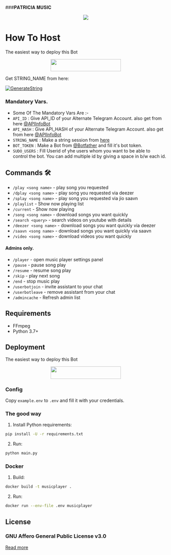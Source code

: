 ###𝐏𝐀𝐓𝐑𝐈𝐂𝐈𝐀 𝐌𝐔𝐒𝐈𝐂


<p align="center">
<img src="https://telegra.ph/file/de8e07908f887c55d6993.jpg">
</p>

# How To Host
The easiest way to deploy this Bot
<p align="center"><a href="https://heroku.com/deploy?template=https://github.com/Bot-support/PATRICIA_MUSIC_BOT"> <img src="https://telegra.ph/file/fbee91847ade16a9ffe4d.png" width="220" height="38.45"/></a></p>

Get STRING_NAME from here:

[![GenerateString](https://img.shields.io/badge/repl.it-generateString-yellowgreen)](https://t.me/Pyrogramstringbot)

### Mandatory Vars.

   - Some Of The Mandatory Vars Are :-
   - `API_ID` :  Give API_ID of your Alternate Telegram Account. also get from here [@APIInfoBot](https://t.me/APIinfoBot)
   - `API_HASH` :  Give API_HASH of your Alternate Telegram Account. also get from here [@APIInfoBot](https://t.me/APIinfoBot)
   - `STRING_NAME` :  Make a string session from [here](https://t.me/PyrogramStringBot)
   - `BOT_TOKEN` :  Make a Bot from [@Botfather](https://t.me/botfather) and fill it's bot token.
   - `SUDO_USERS` :  Fill Userid of yhe users whom you want to be able to control the bot. You can add multiple id by giving a space in b/w each id.






 ## Commands 🛠
 - `/play <song name>` - play song you requested
 - `/dplay <song name>` - play song you requested via deezer
 - `/splay <song name>` - play song you requested via jio saavn
 - `/playlist` - Show now playing list
 - `/current` - Show now playing
 - `/song <song name>` - download songs you want quickly
  - `/search <query>` - search videos on youtube with details
   - `/deezer <song name>` - download songs you want quickly via deezer
   - `/saavn <song name>` - download songs you want quickly via saavn
   - `/video <song name>` - download videos you want quickly

   #### Admins only.
   - `/player` - open music player settings panel
   - `/pause` - pause song play
   - `/resume` - resume song play
   - `/skip` - play next song
   - `/end` - stop music play
   - `/userbotjoin` - invite assistant to your chat
   - `/userbotleave` - remove assistant from your chat
   - `/admincache` - Refresh admin list

   ## Requirements
 
   - FFmpeg
   - Python 3.7+

   ## Deployment
   The easiest way to deploy this Bot
   <p align="center"><a href="https://heroku.com/deploy?template=https://github.com/prince301102/TelegramVCMusicPlayer"> <img src="https://img.shields.io/badge/Deploy%20To%20Heroku-red?style=for-the-badge&logo=heroku" width="220" height="38.45"/></a></p>

   ### Config

   Copy `example.env` to `.env` and fill it with your credentials.

  ### The good way

   1. Install Python requirements:
   ```bash
   pip install -U -r requirements.txt
   ```
   2. Run:
   ```bash
   python main.py
   ```

   ### Docker
 
  1. Build:
   ```bash
   docker build -t musicplayer .
   ```
  2. Run:
   ```bash
   docker run --env-file .env musicplayer
   ```

   ## License

   ### GNU Affero General Public License v3.0

  [Read more](http://www.gnu.org/licenses/#AGPL)

